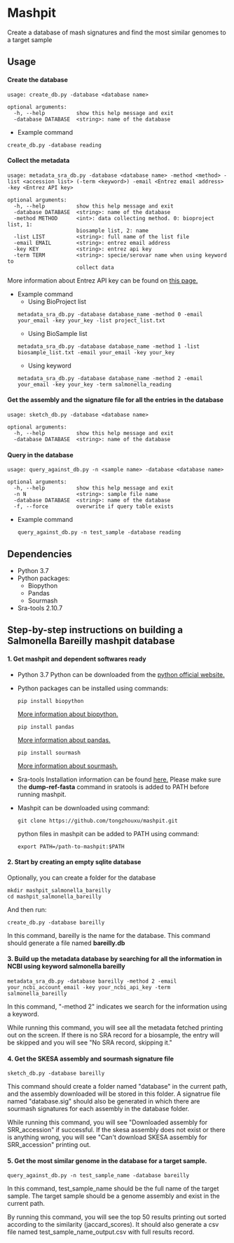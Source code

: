 # Mashpit
Create a database of mash signatures and find the most similar genomes to a target sample 

## Usage

#### Create the database
```
usage: create_db.py -database <database name>

optional arguments:
  -h, --help          show this help message and exit
  -database DATABASE  <string>: name of the database
```
- Example command
```
create_db.py -database reading
```
#### Collect the metadata
```
usage: metadata_sra_db.py -database <database name> -method <method> -list <accession list> (-term <keyword>) -email <Entrez email address> -key <Entrez API key>

optional arguments:
  -h, --help          show this help message and exit
  -database DATABASE  <string>: name of the database
  -method METHOD      <int>: data collecting method. 0: bioproject list, 1:
                      biosample list, 2: name
  -list LIST          <string>: full name of the list file
  -email EMAIL        <string>: entrez email address
  -key KEY            <string>: entrez api key
  -term TERM          <string>: specie/serovar name when using keyword to
                      collect data
```
More information about Entrez API key can be found on [this page.](https://ncbiinsights.ncbi.nlm.nih.gov/2017/11/02/new-api-keys-for-the-e-utilities/)
- Example command
  - Using BioProject list
  ```
  metadata_sra_db.py -database database_name -method 0 -email your_email -key your_key -list project_list.txt
  ```
  - Using BioSample list
  ```
  metadata_sra_db.py -database database_name -method 1 -list biosample_list.txt -email your_email -key your_key
  ```
  - Using keyword
  ```
  metadata_sra_db.py -database database_name -method 2 -email your_email -key your_key -term salmonella_reading
  ```

#### Get the assembly and the signature file for all the entries in the database
```
usage: sketch_db.py -database <database name>

optional arguments:
  -h, --help          show this help message and exit
  -database DATABASE  <string>: name of the database
```

#### Query in the database
```
usage: query_against_db.py -n <sample name> -database <database name>

optional arguments:
  -h, --help          show this help message and exit
  -n N                <string>: sample file name
  -database DATABASE  <string>: name of the database
  -f, --force         overwrite if query table exists
```
- Example command
  ```
  query_against_db.py -n test_sample -database reading
  ```

## Dependencies

- Python 3.7
- Python packages:
  - Biopython
  - Pandas
  - Sourmash
- Sra-tools 2.10.7

## Step-by-step instructions on building a Salmonella Bareilly mashpit database

#### 1. Get mashpit and dependent softwares ready

- Python 3.7
Python can be downloaded from the [python official website.](https://www.python.org/downloads/)

- Python packages can be installed using commands:
  ```
  pip install biopython
  ```
  [More information about biopython.](https://biopython.org/wiki/Download)
  ```
  pip install pandas
  ```
  [More information about pandas.](https://pandas.pydata.org/pandas-docs/stable/getting_started/install.html)
  ```
  pip install sourmash
  ```
  [More information about sourmash.](https://pypi.org/project/sourmash/)

- Sra-tools
Installation information can be found [here.](https://github.com/ncbi/sra-tools)
Please make sure the **dump-ref-fasta** command in sratools is added to PATH before running mashpit.
  
- Mashpit can be downloaded using command:
  ```
  git clone https://github.com/tongzhouxu/mashpit.git
  ```
  python files in mashpit can be added to PATH using command:
  ```
  export PATH=/path-to-mashpit:$PATH
  ```

#### 2. Start by creating an empty sqlite database

  Optionally, you can create a folder for the database
  ```
  mkdir mashpit_salmonella_bareilly
  cd mashpit_salmonella_bareilly
  ```
  And then run:
  ```
  create_db.py -database bareilly
  ```
  In this command, bareilly is the name for the database. This command should generate a file named **bareilly.db**

#### 3. Build up the metadata database by searching for all the information in NCBI using keyword salmonella bareilly

  ```
  metadata_sra_db.py -database bareilly -method 2 -email your_ncbi_account_email -key your_ncbi_api_key -term salmonella_bareilly
  ```
  
  In this command, "-method 2" indicates we search for the information using a keyword. 

  While running this command, you will see all the metadata fetched printing out on the screen. If there is no SRA record for a biosample, the entry will be skipped and you will see "No SRA record, skipping it."
  
 #### 4. Get the SKESA assembly and sourmash signature file
 
  ```
  sketch_db.py -database bareilly
  ```

  This command should create a folder named "database" in the current path, and the assembly downloaded will be stored in this folder. A signatrue file named "database.sig" should also be generated in which there are sourmash signatures for each assembly in the database folder.
 
  While running this command, you will see "Downloaded assembly for SRR_accession" if successful. If the skesa assembly does not exist or there is anything wrong, you will see "Can't download SKESA assembly for SRR_accession" printing out.
  
 #### 5. Get the most similar genome in the database for a target sample.
 
   ```
   query_against_db.py -n test_sample_name -database bareilly
   ```
   
   In this command, test_sample_name should be the full name of the target sample. The target sample should be a genome assembly and exist in the current path.
   
   By running this command, you will see the top 50 results printing out sorted according to the similarity (jaccard_scores). It should also generate a csv file named test_sample_name_output.csv with full results record.
   
  
 
